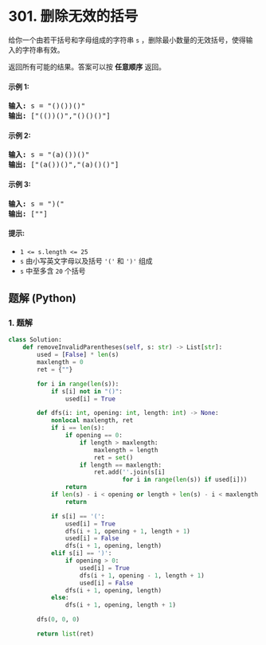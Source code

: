# 301. 删除无效的括号
给你一个由若干括号和字母组成的字符串 `s` ，删除最小数量的无效括号，使得输入的字符串有效。

返回所有可能的结果。答案可以按 **任意顺序** 返回。

#### 示例 1:
<pre>
<strong>输入:</strong> s = "()())()"
<strong>输出:</strong> ["(())()","()()()"]
</pre>

#### 示例 2:
<pre>
<strong>输入:</strong> s = "(a)())()"
<strong>输出:</strong> ["(a())()","(a)()()"]
</pre>

#### 示例 3:
<pre>
<strong>输入:</strong> s = ")("
<strong>输出:</strong> [""]
</pre>

#### 提示:
* `1 <= s.length <= 25`
* `s` 由小写英文字母以及括号 `'('` 和 `')'` 组成
* `s` 中至多含 `20` 个括号

## 题解 (Python)

### 1. 题解
```Python
class Solution:
    def removeInvalidParentheses(self, s: str) -> List[str]:
        used = [False] * len(s)
        maxlength = 0
        ret = {""}

        for i in range(len(s)):
            if s[i] not in "()":
                used[i] = True

        def dfs(i: int, opening: int, length: int) -> None:
            nonlocal maxlength, ret
            if i == len(s):
                if opening == 0:
                    if length > maxlength:
                        maxlength = length
                        ret = set()
                    if length == maxlength:
                        ret.add(''.join(s[i]
                                for i in range(len(s)) if used[i]))
                return
            if len(s) - i < opening or length + len(s) - i < maxlength:
                return

            if s[i] == '(':
                used[i] = True
                dfs(i + 1, opening + 1, length + 1)
                used[i] = False
                dfs(i + 1, opening, length)
            elif s[i] == ')':
                if opening > 0:
                    used[i] = True
                    dfs(i + 1, opening - 1, length + 1)
                    used[i] = False
                dfs(i + 1, opening, length)
            else:
                dfs(i + 1, opening, length + 1)

        dfs(0, 0, 0)

        return list(ret)
```
